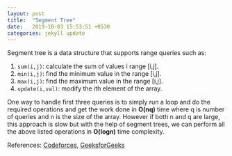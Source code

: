 ```yaml
---
layout: post
title:  "Segment Tree"
date:   2019-10-03 15:53:51 +0530
categories: jekyll update
---
```


Segment tree is a data structure that supports range queries such as:

1. `sum(i,j)`: calculate the sum of values i range [i,j].
2. `min(i,j)`: find the minimum value in the range [i,j].
3. `max(i,j)`: find the maximum value in the range [i,j].
4. `update(i,val)`: modify the ith element of the array. 

One way to handle first three queries is to simply run a loop and do the required operations and get the work done in **O(nq)** time where q is number of queries and n is the size of the array. However if both n and q are large, this approach is slow but with the help of segment trees, we can perform all the above listed operations in **O(logn)** time complexity.

References: [Codeforces][cf], [GeeksforGeeks][gfg]

[cf]: https://codeforces.com/blog/entry/18051
[gfg]: https://www.geeksforgeeks.org/segment-tree-efficient-implementation/
